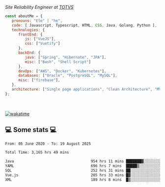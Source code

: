<p><em>Site Reliability Engineer at <a href="https://www.totvs.com/">TOTVS</a></br>
</em></p>


```javascript
const aboutMe = {
   pronouns: "Ele" | "he",
   code: [ Javascript, Typescript, HTML, CSS, Java, Golang, Python ],
   technologies: {
      frontEnd: {
         js: ["VueJS"],
         css: ["Vuetify"]
      },
      backEnd: {
         java: ["Spring", "Hibernate", "JPA"],
         misc: ["Bash", "Shell Script"]
      },
      devOps: ["AWS", "Docker", "Kubernetes"],
      databases: ["Oracle", "PostgreSQL", "MySQL"],
      misc: ["firebase"],
   },
   architecture: ["Single page applications", "Clean Architecture", "MVC", "Microservices"],
};
```
</br></br>
[![wakatime](https://wakatime.com/badge/user/a3a8ed06-d304-4d6b-bc86-4adc418cdea7.svg)](https://wakatime.com/@a3a8ed06-d304-4d6b-bc86-4adc418cdea7)
<h2>💻 Some stats 💻</h2>

<!--START_SECTION:waka-->

```txt
From: 05 June 2020 - To: 19 August 2025

Total Time: 3,165 hrs 49 mins

Java                                   954 hrs 11 mins ███████▓░░░░░░░░░░░░░░░░░   30.14 %
YAML                                   696 hrs 7 mins  █████▒░░░░░░░░░░░░░░░░░░░   21.99 %
SQL                                    252 hrs 31 mins ██░░░░░░░░░░░░░░░░░░░░░░░   07.98 %
Vue.js                                 205 hrs 33 mins █▓░░░░░░░░░░░░░░░░░░░░░░░   06.49 %
XML                                    189 hrs 8 mins  █▒░░░░░░░░░░░░░░░░░░░░░░░   05.97 %
```

<!--END_SECTION:waka-->
